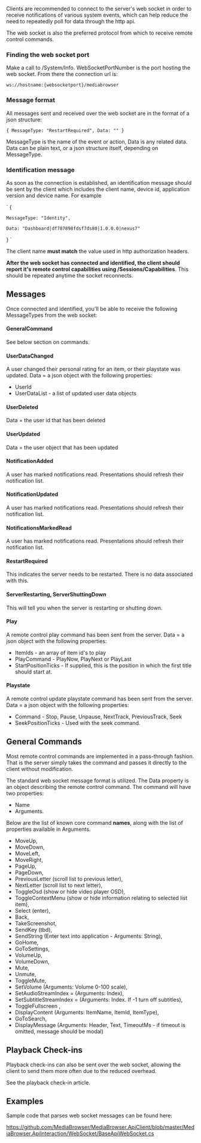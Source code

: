 Clients are recommended to connect to the server's web socket in order to receive notifications of various system events, which can help reduce the need to repeatedly poll for data through the http api.

The web socket is also the preferred protocol from which to receive remote control commands.

### Finding the web socket port

Make a call to /System/Info. WebSocketPortNumber is the port hosting the web socket. From there the connection url is:

`
ws://hostname:{websocketport}/mediabrowser
`

### Message format

All messages sent and received over the web socket are in the format of a json structure:

`
{
    MessageType: "RestartRequired",
    Data: ""
}
`

MessageType is the name of the event or action, Data is any related data. Data can be plain text, or a json structure itself, depending on MessageType.

### Identification message

As soon as the connection is established, an identification message should be sent by the client which includes the client name, device id, application version and device name. For example

`
{

    MessageType: "Identity",

    Data: "Dashboard|df787898fdsf7ds80|1.0.0.0|nexus7"
}
`

The client name **must match** the value used in http authorization headers.

**After the web socket has connected and identified, the client should report it's remote control capabilities using /Sessions/Capabilities**. This should be repeated anytime the socket reconnects.

## Messages

Once connected and identified, you'll be able to receive the following MessageTypes from the web socket:

#### GeneralCommand
See below section on commands.

#### UserDataChanged
A user changed their personal rating for an item, or their playstate was updated. Data = a json object with the following properties:
* UserId
* UserDataList - a list of updated user data objects

#### UserDeleted
Data = the user id that has been deleted

#### UserUpdated
Data = the user object that has been updated

#### NotificationAdded
A user has marked notifications read. Presentations should refresh their notification list.

#### NotificationUpdated
A user has marked notifications read. Presentations should refresh their notification list.

#### NotificationsMarkedRead
A user has marked notifications read. Presentations should refresh their notification list.

#### RestartRequired
This indicates the server needs to be restarted. There is no data associated with this.

#### ServerRestarting, ServerShuttingDown
This will tell you when the server is restarting or shutting down.

#### Play
A remote control play command has been sent from the server. Data = a json object with the following properties:
* ItemIds - an array of item id's to play
* PlayCommand - PlayNow, PlayNext or PlayLast
* StartPositionTicks - If supplied, this is the position in which the first title should start at.

#### Playstate
A remote control update playstate command has been sent from the server. Data = a json object with the following properties:
* Command - Stop, Pause, Unpause, NextTrack, PreviousTrack, Seek
* SeekPositionTicks - Used with the seek command.

## General Commands

Most remote control commands are implemented in a pass-through fashion. That is the server simply takes the command and passes it directly to the client without modification.

The standard web socket message format is utilized. The Data property is an object describing the remote control command. The command will have two properties:

* Name
* Arguments.

Below are the list of known core command **names**, along with the list of properties available in Arguments.

* MoveUp,
* MoveDown,
* MoveLeft,
* MoveRight,
* PageUp,
* PageDown,
* PreviousLetter (scroll list to previous letter),
* NextLetter (scroll list to next letter),
* ToggleOsd  (show or hide video player OSD),
* ToggleContextMenu (show or hide information relating to selected list item),
* Select (enter),
* Back,
* TakeScreenshot,
* SendKey (tbd),
* SendString (Enter text into application - Arguments: String),
* GoHome,
* GoToSettings,
* VolumeUp,
* VolumeDown,
* Mute,
* Unmute,
* ToggleMute,
* SetVolume (Arguments: Volume 0-100 scale),
* SetAudioStreamIndex = (Arguments: Index),
* SetSubtitleStreamIndex = (Arguments: Index. If -1 turn off subtitles),
* ToggleFullscreen ,
* DisplayContent (Arguments: ItemName, ItemId, ItemType),
* GoToSearch,
* DisplayMessage (Arguments: Header, Text, TimeoutMs - if timeout is omitted, message should be modal)

## Playback Check-ins

Playback check-ins can also be sent over the web socket, allowing the client to send them more often due to the reduced overhead.

See the playback check-in article.

## Examples

Sample code that parses web socket messages can be found here:

https://github.com/MediaBrowser/MediaBrowser.ApiClient/blob/master/MediaBrowser.ApiInteraction/WebSocket/BaseApiWebSocket.cs
